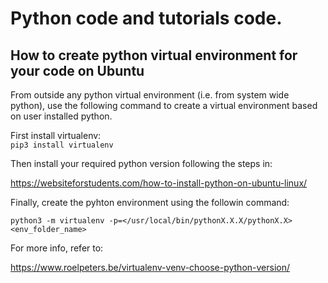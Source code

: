 # Python code and tutorials code.

## How to create python virtual environment for your code on Ubuntu
From outside any python virtual environment (i.e. from system wide python), 
use the following command to create a virtual environment based on user installed
python.

First install virtualenv:
<br>```pip3 install virtualenv```

Then install your required python version following the steps in:

https://websiteforstudents.com/how-to-install-python-on-ubuntu-linux/

Finally, create the pyhton environment using the followin command:
```
python3 -m virtualenv -p=</usr/local/bin/pythonX.X.X/pythonX.X> <env_folder_name>
```
For more info, refer to:

https://www.roelpeters.be/virtualenv-venv-choose-python-version/



